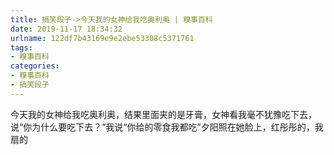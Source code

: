 ```yaml
---
title: 搞笑段子->今天我的女神给我吃奥利奥 | 糗事百科
date: 2019-11-17 18:34:32
urlname: 122df7b43169e9e2ebe53308c5371761
tags: 
- 糗事百科
categories:
- 糗事百科
- 搞笑段子
---
```

今天我的女神给我吃奥利奥，结果里面夹的是牙膏，女神看我毫不犹豫吃下去，说“你为什么要吃下去？”我说“你给的零食我都吃”夕阳照在她脸上，红彤彤的，我扇的


